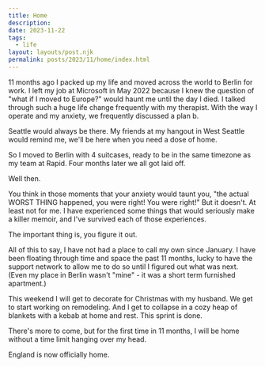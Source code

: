 ```yaml
---
title: Home
description:
date: 2023-11-22
tags:
  - life
layout: layouts/post.njk
permalink: posts/2023/11/home/index.html
---
```


11 months ago I packed up my life and moved across the world to Berlin for work. I left my job at Microsoft in May 2022 because I knew the question of "what if I moved to Europe?" would haunt me until the day I died. I talked through such a huge life change frequently with my therapist. With the way I operate and my anxiety, we frequently discussed a plan b. 

Seattle would always be there. My friends at my hangout in West Seattle would remind me, we'll be here when you need a dose of home. 

So I moved to Berlin with 4 suitcases, ready to be in the same timezone as my team at Rapid. Four months later we all got laid off. 

Well then. 

You think in those moments that your anxiety would taunt you, "the actual WORST THING happened, you were right! You were right!" But it doesn't. At least not for me. I have experienced some things that would seriously make a killer memoir, and I've survived each of those experiences.  

The important thing is, you figure it out. 

All of this to say, I have not had a place to call my own since January. I have been floating through time and space the past 11 months, lucky to have the support network to allow me to do so until I figured out what was next. (Even my place in Berlin wasn't "mine" - it was a short term furnished apartment.)

This weekend I will get to decorate for Christmas with my husband. We get to start working on remodeling. And I get to collapse in a cozy heap of blankets with a kebab at home and rest. This sprint is done. 

There's more to come, but for the first time in 11 months, I will be home without a time limit hanging over my head. 

England is now officially home.  

